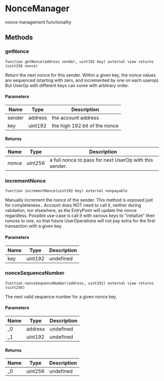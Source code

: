 # NonceManager





nonce management functionality



## Methods

### getNonce

```solidity
function getNonce(address sender, uint192 key) external view returns (uint256 nonce)
```

Return the next nonce for this sender. Within a given key, the nonce values are sequenced (starting with zero, and incremented by one on each userop) But UserOp with different keys can come with arbitrary order.



#### Parameters

| Name | Type | Description |
|---|---|---|
| sender | address | the account address |
| key | uint192 | the high 192 bit of the nonce |

#### Returns

| Name | Type | Description |
|---|---|---|
| nonce | uint256 | a full nonce to pass for next UserOp with this sender. |

### incrementNonce

```solidity
function incrementNonce(uint192 key) external nonpayable
```

Manually increment the nonce of the sender. This method is exposed just for completeness.. Account does NOT need to call it, neither during validation, nor elsewhere, as the EntryPoint will update the nonce regardless. Possible use-case is call it with various keys to &quot;initialize&quot; their nonces to one, so that future UserOperations will not pay extra for the first transaction with a given key.



#### Parameters

| Name | Type | Description |
|---|---|---|
| key | uint192 | undefined |

### nonceSequenceNumber

```solidity
function nonceSequenceNumber(address, uint192) external view returns (uint256)
```

The next valid sequence number for a given nonce key.



#### Parameters

| Name | Type | Description |
|---|---|---|
| _0 | address | undefined |
| _1 | uint192 | undefined |

#### Returns

| Name | Type | Description |
|---|---|---|
| _0 | uint256 | undefined |




